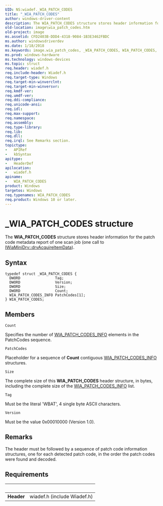 ```yaml
---
UID: NS:wiadef._WIA_PATCH_CODES
title: "_WIA_PATCH_CODES"
author: windows-driver-content
description: The WIA_PATCH_CODES structure stores header information for the patch code metadata report of one scan job (one call to IWiaMiniDrv::drvAcquireItemData).
old-location: image\wia_patch_codes.htm
old-project: image
ms.assetid: CFD2403B-DDD4-4318-9084-1B3E3462FBDC
ms.author: windowsdriverdev
ms.date: 1/18/2018
ms.keywords: image.wia_patch_codes, _WIA_PATCH_CODES, WIA_PATCH_CODES, wiadef/WIA_PATCH_CODES, WIA_PATCH_CODES structure [Imaging Devices]
ms.prod: windows-hardware
ms.technology: windows-devices
ms.topic: struct
req.header: wiadef.h
req.include-header: Wiadef.h
req.target-type: Windows
req.target-min-winverclnt: 
req.target-min-winversvr: 
req.kmdf-ver: 
req.umdf-ver: 
req.ddi-compliance: 
req.unicode-ansi: 
req.idl: 
req.max-support: 
req.namespace: 
req.assembly: 
req.type-library: 
req.lib: 
req.dll: 
req.irql: See Remarks section.
topictype:
-	APIRef
-	kbSyntax
apitype:
-	HeaderDef
apilocation:
-	wiadef.h
apiname:
-	WIA_PATCH_CODES
product: Windows
targetos: Windows
req.typenames: WIA_PATCH_CODES
req.product: Windows 10 or later.
---
```


# _WIA_PATCH_CODES structure
The <b>WIA_PATCH_CODES</b> structure stores header information for the patch code metadata report of one scan job (one call to <a href="https://msdn.microsoft.com/library/windows/hardware/ff543956">IWiaMiniDrv::drvAcquireItemData</a>).

## Syntax
````
typedef struct _WIA_PATCH_CODES {
  DWORD                Tag;
  DWORD                Version;
  DWORD                Size;
  DWORD                Count;
  WIA_PATCH_CODES_INFO PatchCodes[1];
} WIA_PATCH_CODES;
````

## Members


`Count`

Specifies the number of <a href="..\wiadef\ns-wiadef-_wia_patch_code_info.md">WIA_PATCH_CODES_INFO</a> elements in the PatchCodes sequence.

`PatchCodes`

Placeholder for a sequence of <b>Count</b> contiguous <a href="..\wiadef\ns-wiadef-_wia_patch_code_info.md">WIA_PATCH_CODES_INFO</a> structures.

`Size`

The complete size of this <b>WIA_PATCH_CODES</b> header structure, in bytes, including the complete size of the <a href="..\wiadef\ns-wiadef-_wia_patch_code_info.md">WIA_PATCH_CODES_INFO</a> list.

`Tag`

Must be the literal 'WBAT', 4 single byte ASCII characters.

`Version`

Must be the value 0x00010000 (Version 1.0).

## Remarks
The header must be followed by a sequence of patch code information structures, one for each detected patch code, in the order the patch codes were found and decoded.

## Requirements
| &nbsp; | &nbsp; |
| ---- |:---- |
| **Header** | wiadef.h (include Wiadef.h) |